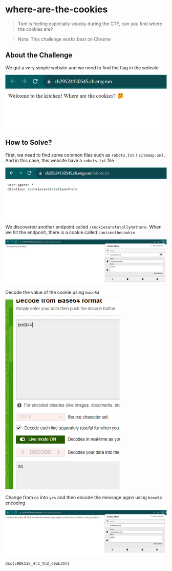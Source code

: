 # where-are-the-cookies
> Tom is feeling especially snacky during the CTF, can you find where the cookies are?

> Note: This challenge works best on Chrome

## About the Challenge
We got a very simple website and we need to find the flag in the website

![preview](images/preview.png)

## How to Solve?
First, we need to find some common files such as `robots.txt` / `sitemap.xml`. And in this case, this website have a `robots.txt` file

![robots](images/robots.png)

We discovered another endpoint called `/cookiesaretotallynothere`. When we hit the endpoint, there is a cookie called `caniseethecookie`

![cookie](images/cookie.png)

Decode the value of the cookie using `base64`

![base64](images/base64.png)

Change from `no` into `yes` and then encode the message again using `base64` encoding

![flag](images/flag.png)

```
dsc{c0Ok135_4r3_th3_c0oL35t}
```